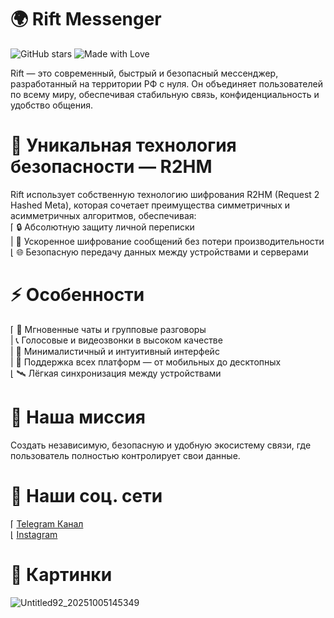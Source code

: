 # 🌍 Rift Messenger #
![GitHub stars](https://img.shields.io/github/stars/weoge/rift?style=social)
![Made with Love](https://img.shields.io/badge/Made%20with-%E2%9D%A4-red) 

Rift — это современный, быстрый и безопасный мессенджер, разработанный на территории РФ с нуля.
Он объединяет пользователей по всему миру, обеспечивая стабильную связь, конфиденциальность и удобство общения.

# 🔐 Уникальная технология безопасности — R2HM #

Rift использует собственную технологию шифрования R2HM (Request 2 Hashed Meta),
которая сочетает преимущества симметричных и асимметричных алгоритмов, обеспечивая: \
⌈ 🔒 Абсолютную защиту личной переписки \
| 🧠 Ускоренное шифрование сообщений без потери производительности \
⌊ 🌐 Безопасную передачу данных между устройствами и серверами

# ⚡ Особенности #
⌈ 💬 Мгновенные чаты и групповые разговоры \
| 📞 Голосовые и видеозвонки в высоком качестве \
| 🌙 Минималистичный и интуитивный интерфейс \
| 📱 Поддержка всех платформ — от мобильных до десктопных \
⌊ 🛰️ Лёгкая синхронизация между устройствами

# 🚀 Наша миссия #
Создать независимую, безопасную и удобную экосистему связи,
где пользователь полностью контролирует свои данные.
# 🔗 Наши соц. сети #
⌈ [Telegram Канал](https://t.me/rift_messenger) \
⌊ [Instagram](https://instagram.com/rift_messenger)
# 📸 Картинки
![Untitled92_20251005145349](https://github.com/user-attachments/assets/7cc70429-b5d5-4dfc-811a-e106dccc6770)
